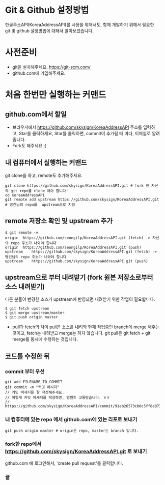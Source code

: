 # Git & Github 설정방법

한글주소API(KoreaAddressAPI)를 사용을 위해서도, 함께 개발하기 위해서 필요한 git 및 github 설정방법에 대해서 알아보겠습니다.

# 사전준비
* git을 설치해주세요. https://git-scm.com/
* github.com에 가입해주세요.

# 처음 한번만 실행하는 커맨드
## github.com에서 할일
* 브라우저에서 https://github.com/skysign/KoreaAddressAPI 주소를 입력하고, Star를 클릭하세요, Star를 클릭하면, commit이 추가될 때 마다, 이메일로 알려줍니다.
* Fork도 해주세요 :)

## 내 컴퓨터에서 실행하는 커맨드
git clone을 하고, remote도 추가해주세요.
```
git clone https://github.com/skysign/KoreaAddressAPI.git # fork 한 자신의 git repo를 clone 해야 합니다!
cd KoreaAddressAPI
git remote add upstream https://github.com/skysign/KoreaAddressAPI.git # 병건님의 repo를  upstream으로 지정
```
## remote 저장소 확인 및 upstream 추가
```
$ git remote -v
origin	https://github.com/seongilp/KoreaAddressAPI.git (fetch) -> 자신의 repo 주소가 나와야 합니다
origin	https://github.com/seongilp/KoreaAddressAPI.git (push)
upstream	https://github.com/skysign/KoreaAddressAPI.git (fetch) -> 병건님의 repo 주소가 나와야 합니다
upstream	https://github.com/skysign/KoreaAddressAPI.git (push)
```

## upstream으로 부터 내려받기 (fork 원본 저장소로부터 소스 내려받기)
다른 분들이 변경한 소스가 upstream에 반영되면 내려받기 위한 작업이 필요합니다.
```
$ git fetch upstream
$ git merge upstream/master
$ git push origin master
```
* pull과 fetch의 차이
pull은 소스를 내려와 현재 작업중인 branch에 merge 해주는 것이고, fetch는 내려받고 merge는 하지 않습니다.
git pull은 git fetch + git merge를 동시에 수행하는 것입니다.

## 코드를 수정한 뒤
### commit 부터 우선
```
git add FILENAME_TO_COMMIT
git commit -m "커밋 메시지"
// 커밋 메세지를 잘 작성해주세요.
// 이렇게 커밋 메세지를 작성하면, 영원히 고통받습니다. ㅎㅎ
// https://github.com/skysign/KoreaAddressAPI/commit/91eb26573cb0c5ff8e873d927dd5829d2c100ecd
```

### 내 컴퓨터에 있는 repo 에서 github.com에 있는 리포로 보내기
```
git push origin master # origin은 repo, master는 branch 입니다.
```

### fork한 repo에서 https://github.com/skysign/KoreaAddressAPI.git 로 보내기
github.com 에 로그인해서, 'create pull request'를 클릭합니다.

### 끝
